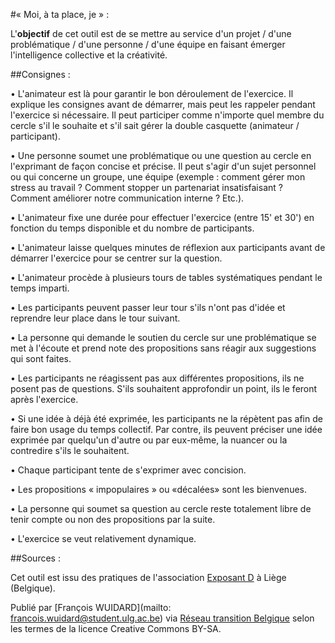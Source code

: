 #« Moi, à ta place, je » : 


L'**objectif** de cet outil est de se mettre au service d'un projet / d'une problématique / d'une personne / d'une équipe en faisant émerger l'intelligence collective et la créativité.

##Consignes :

•	L'animateur est là pour garantir le bon déroulement de l'exercice. Il explique les consignes avant de démarrer, mais peut les rappeler pendant l'exercice si nécessaire. Il peut participer comme n'importe quel membre du cercle s'il le souhaite et s'il sait gérer la double casquette (animateur / participant).

•	Une personne soumet une problématique ou une question au cercle en l'exprimant de façon concise et précise. Il peut s'agir d'un sujet personnel ou qui concerne un groupe, une équipe (exemple : comment gérer mon stress au travail ? Comment stopper un partenariat insatisfaisant ? Comment améliorer notre communication interne ? Etc.).

•	L'animateur fixe une durée pour effectuer l'exercice (entre 15' et 30') en fonction du temps disponible et du nombre de participants.

•	L'animateur laisse quelques minutes de réflexion aux participants avant de démarrer l'exercice pour se centrer sur la question.

•	L'animateur procède à plusieurs tours de tables systématiques pendant le temps imparti.

•	Les participants peuvent passer leur tour s'ils n'ont pas d'idée et reprendre leur place dans le tour suivant.

•	La personne qui demande le soutien du cercle sur une problématique se met à l'écoute et prend note des propositions sans réagir aux suggestions qui sont faites. 

•	Les participants ne réagissent pas aux différentes propositions, ils ne posent pas de questions. S'ils souhaitent approfondir un point, ils le feront après l'exercice.

•	Si une idée à déjà été exprimée, les participants ne la répètent pas afin de faire bon usage du temps collectif. Par contre, ils peuvent préciser une idée exprimée par quelqu'un d'autre ou par eux-même, la nuancer ou la contredire s'ils le souhaitent.

•	Chaque participant tente de s'exprimer avec concision. 

•	Les propositions « impopulaires » ou «décalées» sont les bienvenues.

•	La personne qui soumet sa question au cercle reste totalement libre de tenir compte ou non des propositions par la suite. 

•	L'exercice se veut relativement dynamique.

##Sources : 

Cet outil est issu des pratiques de l'association [Exposant D](http://www.exposantd.be/site/exposant-d) à Liège (Belgique). 

Publié par [François WUIDARD](mailto: francois.wuidard@student.ulg.ac.be) via [Réseau transition Belgique]( http://www.reseautransition.be/) selon les termes de la licence Creative Commons BY-SA. 
